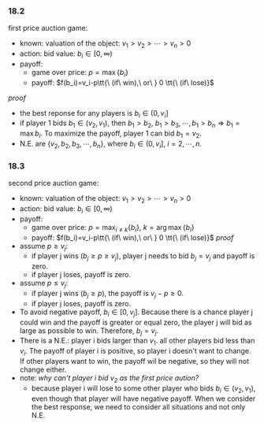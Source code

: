 ### 18.2
first price auction game:
- known: valuation of the object: $v_1>v_2>\cdots>v_n>0$
- action: bid value: $b_i\in [0,\infty)$
- payoff:
    - game over price: $p=\max \{b_i\}$
    - payoff: $f(b_i)=v_i-p\tt{\ (if\ win),\ or\ } 0 \tt{\ (if\ lose)}$

*proof*
- the best reponse for any players is $b_i\in(0,v_i]$
- if player 1 bids $b_1\in(v_2,v_1)$, then $b_1>b_2,\ b_1>b_3,\cdots,b_1>b_n\Rightarrow b_1=\max{b_i}$. To maximize the payoff, player 1 can bid $b_1=v_2$.
- N.E. are $\{v_2, b_2, b_3,\cdots,b_n\}$, where $b_i\in(0,v_i]$, $i=2,\cdots,n$.

### 18.3
second price auction game:
- known: valuation of the object: $v_1>v_2>\cdots>v_n>0$
- action: bid value: $b_i\in [0,\infty)$
- payoff:
    - game over price: $p=\max_{i\neq k} \{b_i\},\ k=\arg\max\{b_i\}$
    - payoff: $f(b_i)=v_i-p\tt{\ (if\ win),\ or\ } 0 \tt{\ (if\ lose)}$
*proof*
- assume $p\geq v_j$:
    - if player j wins ($b_j\geq p \geq v_j$), player j needs to bid $b_j=v_j$ and payoff is zero.
    - if player j loses, payoff is zero.
- assume $p\leq v_j$:
    - if player j wins ($b_j\geq p$), the payoff is $v_j-p\geq 0$.
    - if player j loses, payoff is zero.
- To avoid negative payoff, $b_i\in[0,v_j]$. Because there is a chance player j could win and the payoff is greater or equal zero, the player j will bid as large as possible to win. Therefore, $b_j=v_j$.
- There is a N.E.: player i bids larger than $v_1$. all other players bid less than $v_i$. The payoff of player i is positive, so player i doesn't want to change. If other players want to win, the payoff wil be negative, so they will not change either.
- note: *why can't player i bid $v_2$ as the first price aution?*
    - because player i will lose to some other player who bids $b_i\in(v_2,v_1)$, even though that player will have negative payoff. When we consider the best response, we need to consider all situations and not only N.E.
